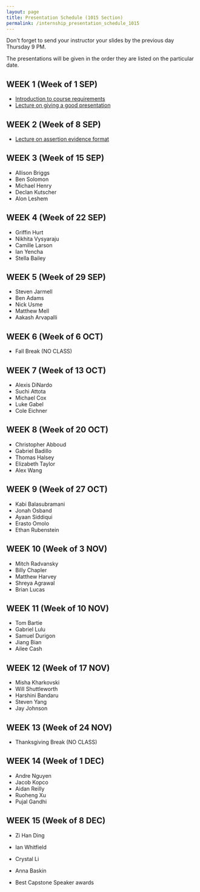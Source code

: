 ```yaml
---
layout: page
title: Presentation Schedule (1015 Section)
permalink: /internship_presentation_schedule_1015
---
```


Don't forget to send your instructor your slides by the previous day Thursday 9 PM.

The presentations will be given in the order they are listed on the particular date.

## WEEK 1 (Week of 1 SEP)

* [Introduction to course requirements]({{site.baseurl}}/internships/pdfs/introduction-internship.pdf)
* [Lecture on giving a good presentation]({{site.baseurl}}/internships/pdfs/lecture-on-presentations-internship.pdf)
 

## WEEK 2 (Week of 8 SEP)

* [Lecture on assertion evidence format]({{site.baseurl}}/internships/pdfs/lecture-on-assertion-evidence-format.pdf)

## WEEK 3 (Week of 15 SEP)
  
* Allison Briggs
* Ben Solomon
* Michael Henry
* Declan Kutscher
* Alon Leshem

## WEEK 4 (Week of 22 SEP)

* Griffin Hurt
* Nikhita Vysyaraju
* Camille Larson
* Ian Yencha
* Stella Bailey

## WEEK 5 (Week of 29 SEP)

* Steven Jarmell
* Ben Adams
* Nick Usme
* Matthew Mell
* Aakash Arvapalli

## WEEK 6 (Week of 6 OCT)

* Fall Break (NO CLASS)

## WEEK 7 (Week of 13 OCT)

* Alexis DiNardo
* Suchi Attota
* Michael Cox
* Luke Gabel
* Cole Eichner

## WEEK 8 (Week of 20 OCT)

* Christopher Abboud
* Gabriel Badillo
* Thomas Halsey
* Elizabeth Taylor
* Alex Wang

## WEEK 9 (Week of 27 OCT)

* Kabi Balasubramani
* Jonah Osband
* Ayaan Siddiqui
* Erasto Omolo
* Ethan Rubenstein

## WEEK 10 (Week of 3 NOV)

* Mitch Radvansky
* Billy Chapler
* Matthew Harvey
* Shreya Agrawal
* Brian Lucas

## WEEK 11 (Week of 10 NOV)

* Tom Bartie
* Gabriel Lulu
* Samuel Durigon
* Jiang Bian
* Ailee Cash

## WEEK 12 (Week of 17 NOV)

* Misha Kharkovski
* Will Shuttleworth
* Harshini Bandaru
* Steven Yang
* Jay Johnson

## WEEK 13 (Week of 24 NOV)

* Thanksgiving Break (NO CLASS)

## WEEK 14 (Week of 1 DEC)

* Andre Nguyen
* Jacob Kopco
* Aidan Reilly
* Ruoheng Xu
* Pujal Gandhi

## WEEK 15 (Week of 8 DEC)

* Zi Han Ding
* Ian Whitfield
* Crystal Li
* Anna Baskin

* Best Capstone Speaker awards

